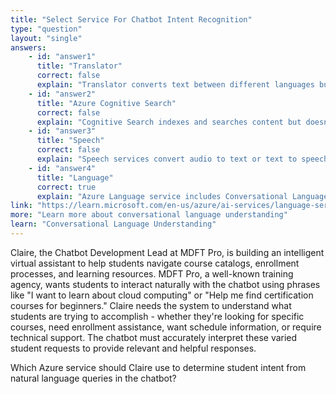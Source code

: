 ```yaml
---
title: "Select Service For Chatbot Intent Recognition"
type: "question"
layout: "single"
answers:
    - id: "answer1"
      title: "Translator"
      correct: false
      explain: "Translator converts text between different languages but doesn't analyze user intent or understand the meaning behind student queries."
    - id: "answer2"
      title: "Azure Cognitive Search"
      correct: false
      explain: "Cognitive Search indexes and searches content but doesn't determine user intent - it retrieves relevant information based on search queries."
    - id: "answer3"
      title: "Speech"
      correct: false
      explain: "Speech services convert audio to text or text to speech but don't analyze the semantic meaning or intent of the converted text."
    - id: "answer4"
      title: "Language"
      correct: true
      explain: "Azure Language service includes Conversational Language Understanding (CLU) that can identify user intents and extract entities from natural language input."
link: "https://learn.microsoft.com/en-us/azure/ai-services/language-service/conversational-language-understanding/overview"
more: "Learn more about conversational language understanding"
learn: "Conversational Language Understanding"
---
```


Claire, the Chatbot Development Lead at MDFT Pro, is building an intelligent virtual assistant to help students navigate course catalogs, enrollment processes, and learning resources. MDFT Pro, a well-known training agency, wants students to interact naturally with the chatbot using phrases like "I want to learn about cloud computing" or "Help me find certification courses for beginners." Claire needs the system to understand what students are trying to accomplish - whether they're looking for specific courses, need enrollment assistance, want schedule information, or require technical support. The chatbot must accurately interpret these varied student requests to provide relevant and helpful responses.

Which Azure service should Claire use to determine student intent from natural language queries in the chatbot?


